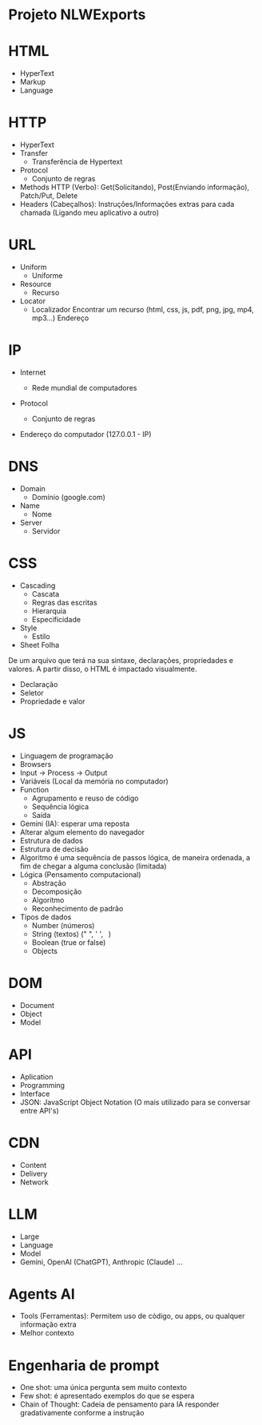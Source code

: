 # Projeto NLWExports

# HTML
- HyperText
- Markup
- Language

# HTTP 
- HyperText
- Transfer
    - Transferência de Hypertext
- Protocol
    - Conjunto de regras
- Methods HTTP (Verbo): Get(Solicitando), Post(Enviando informação), Patch/Put, Delete
- Headers (Cabeçalhos): Instruções/Informações extras para cada chamada (Ligando meu aplicativo a outro) 

# URL
- Uniform
    - Uniforme
- Resource
    - Recurso
- Locator
    - Localizador
Encontrar um recurso (html, css, js, pdf, png, jpg, mp4, mp3...) Endereço

# IP
- Internet
    - Rede mundial de computadores
- Protocol
    - Conjunto de regras

- Endereço do computador (127.0.0.1 - IP)

# DNS
- Domain
    - Domínio (google.com)
- Name
    - Nome
- Server
    - Servidor

# CSS
- Cascading
    - Cascata
    - Regras das escritas
    - Hierarquia
    - Especificidade
- Style
    - Estilo
- Sheet
    Folha

De um arquivo que terá na sua sintaxe, declarações, propriedades e valores.
A partir disso, o HTML é impactado visualmente.

- Declaração
- Seletor
- Propriedade e valor

# JS
- Linguagem de programação
- Browsers
- Input -> Process -> Output
- Variáveis (Local da memória no computador)
- Function
    - Agrupamento e reuso de código
    - Sequência lógica
    - Saída
- Gemini (IA): esperar uma reposta
- Alterar algum elemento do navegador
- Estrutura de dados
- Estrutura de decisão
- Algoritmo é uma sequência de passos lógica, de maneira ordenada, a fim de chegar a alguma conclusão (limitada)
- Lógica (Pensamento computacional)
    - Abstração
    - Decomposição
    - Algoritmo
    - Reconhecimento de padrão
- Tipos de dados
    - Number (números)
    - String (textos) (" ", ' ', ` `)
    - Boolean (true or false)
    - Objects

# DOM
- Document
- Object
- Model

# API
- Aplication
- Programming
- Interface
- JSON: JavaScript Object Notation (O mais utilizado para se conversar entre API's)

# CDN
- Content
- Delivery
- Network

# LLM 
- Large
- Language
- Model 
- Gemini, OpenAI (ChatGPT), Anthropic (Claude) ...

# Agents AI
- Tools (Ferramentas): Permitem uso de código, ou apps, ou qualquer informação extra
- Melhor contexto

# Engenharia de prompt
- One shot: uma única pergunta sem muito contexto
- Few shot: é apresentado exemplos do que se espera
- Chain of Thought: Cadeia de pensamento para IA responder gradativamente conforme a instrução